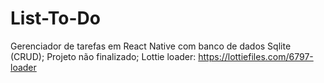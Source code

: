# List-To-Do
Gerenciador de tarefas em React Native com banco de dados Sqlite (CRUD);
Projeto não finalizado;
Lottie loader: https://lottiefiles.com/6797-loader

